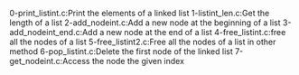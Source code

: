 0-print_listint.c:Print the elements of a linked list
1-listint_len.c:Get the length of a list
2-add_nodeint.c:Add a new node at the beginning of a list
3-add_nodeint_end.c:Add a new node at the end of a list
4-free_listint.c:free all the nodes of a list
5-free_listint2.c:Free all the nodes of a list in other method
6-pop_listint.c:Delete the first node of the linked list
7-get_nodeint.c:Access the node the given index
